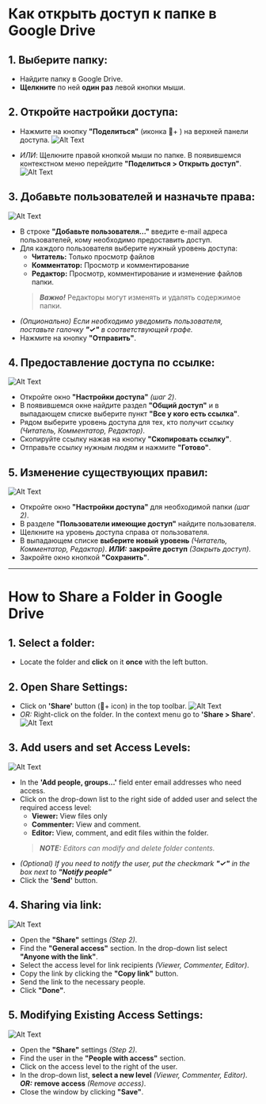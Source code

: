 # Как открыть доступ к папке в Google Drive
## 1. Выберите папку: 
 - Найдите папку в Google Drive.
 - **Щелкните** по ней **один раз** левой кнопки мыши.

## 2. Откройте настройки доступа:
- Нажмите на кнопку **"Поделиться"** (иконка 👤+ ) на верхней панели доступа.
![Alt Text](1.gif) 

- *ИЛИ*: Щелкните правой кнопкой мыши по папке. В появившемся контекстном меню перейдите **"Поделиться > Открыть доступ"**.
![Alt Text](2.gif)

## 3. Добавьте пользователей и назначьте права: 
![Alt Text](Acset.png)
- В строке **"Добавьте пользователя..."** введите e-mail адреса пользователей, кому необходимо предоставить доступ. 
- Для каждого пользователя  выберите нужный уровень доступа:
  - **Читатель:** Только просмотр файлов 
  - **Комментатор:** Просмотр и комментирование 
  - **Редактор:** Просмотр, комментирование и изменение файлов папки. 
  > ***Важно!*** Редакторы могут изменять и удалять содержимое папки.
- *(Опционально) Если необходимо уведомить пользователя, поставьте галочку **"✓"**  в соответствующей графе.* 
- Нажмите на кнопку **"Отправить"**.

## 4. Предоставление доступа по ссылке:
![Alt Text](vialink.png)
- Откройте окно **"Настройки доступа"** *(шаг 2)*. 
- В появившемся окне найдите раздел **"Общий доступ"** и в выпадающем списке выберите пункт **"Все у кого есть ссылка"**. 
- Рядом выберите уровень доступа для тех, кто получит ссылку *(Читатель, Комментатор, Редактор)*.
- Скопируйте ссылку нажав на кнопку **"Скопировать ссылку"**.
- Отправьте ссылку нужным людям и нажмите **"Готово"**.

## 5. Изменение существующих правил: 
![Alt Text](Mdf.png)
- Откройте окно **"Настройки доступа"** для необходимой папки *(шаг 2)*.
- В разделе **"Пользователи имеющие доступ"** найдите пользователя. 
- Щелкните на уровень доступа справа от пользователя.
- В выпадающем списке **выберите новый уровень** *(Читатель, Комментатор, Редактор)*. ***ИЛИ:*** **закройте доступ** *(Закрыть доступ)*. 
- Закройте окно кнопкой **"Сохранить"**. 

----
# How to Share a Folder in Google Drive
## 1. Select a folder: 
- Locate the folder and **click** on it **once** with the left button.

## 2. Open Share Settings:
- Click on **'Share'** button (👤+  icon) in the top toolbar.
![Alt Text](1.gif) 
- *OR:* Right-click on the folder. In the context menu go to **'Share > Share'**.
![Alt Text](2.gif)

## 3. Add users and set Access Levels: 
![Alt Text](Acsetengeng.png)
- In the **'Add people, groups...'** field enter email addresses who need access.
- Click on the drop-down list to the right side of added user and select the required access level:
  - **Viewer:** View files only
  - **Commenter:** View and comment. 
  - **Editor:** View, comment, and edit files within the folder. 
  >***NOTE:*** *Editors can modify and delete folder contents.* 
- *(Optional) If you need to notify the user, put the checkmark **"✓"** in the box next to **"Notify people"*** 
- Click the **'Send'** button.

## 4. Sharing via link:
![Alt Text](vialinkeng.png)
- Open the **"Share"** settings *(Step 2)*. 
- Find the **"General access"** section. In the drop-down list select **"Anyone with the link"**.
- Select the access level for link recipients *(Viewer, Commenter, Editor)*.
- Copy the link by clicking the **"Copy link"** button.
- Send the link to the necessary people. 
- Click **"Done"**.

## 5. Modifying Existing Access Settings: 
![Alt Text](Mdfeng.png)
- Open the **"Share"** settings *(Step 2)*. 
- Find the user in the **"People with access"** section. 
- Click on the access level to the right of the user.
- In the drop-down list, **select a new level**   *(Viewer, Commenter, Editor)*. ***OR:*** **remove access** *(Remove access)*. 
- Close the window by clicking **"Save"**. 
